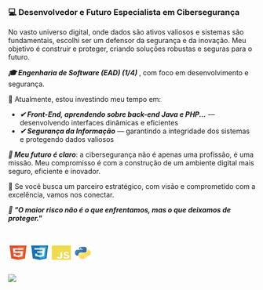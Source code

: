 <h3>💻 Desenvolvedor e Futuro Especialista em Cibersegurança</h3>

<p>No vasto universo digital, onde dados são ativos valiosos e sistemas são fundamentais, escolhi ser um defensor da segurança e da inovação. Meu objetivo é construir e proteger, criando soluções robustas e seguras para o futuro.</p>

<p><strong><em>🎓 Engenharia de Software (EAD) (1/4) </em></strong>, com foco em desenvolvimento e segurança.</p>

<p>🌱 Atualmente, estou investindo meu tempo em:</p>
<ul>
    <li><strong><em>✔ Front-End, aprendendo sobre back-end Java e PHP...</em></strong> — desenvolvendo interfaces dinâmicas e eficientes</li>
    <li><strong><em>✔ Segurança da Informação</em></strong> — garantindo a integridade dos sistemas e protegendo dados valiosos</li>
</ul>

<p><strong><em>🔮 Meu futuro é claro</em></strong>: a cibersegurança não é apenas uma profissão, é uma missão. Meu compromisso é com a construção de um ambiente digital mais seguro, eficiente e inovador.</p>

<p>🔗 Se você busca um parceiro estratégico, com visão e comprometido com a excelência, vamos nos conectar.</p>

<p><em><strong>💬 "O maior risco não é o que enfrentamos, mas o que deixamos de proteger."</strong></em></p>

##

<div style="display: inline_block"><br>  
  <img align="center" alt="Rafa-HTML" height="30" width="40" src="https://raw.githubusercontent.com/devicons/devicon/master/icons/html5/html5-original.svg">
  <img align="center" alt="Rafa-CSS" height="30" width="40" src="https://raw.githubusercontent.com/devicons/devicon/master/icons/css3/css3-original.svg">
  <img align="center" alt="Rafa-Js" height="30" width="40" src="https://raw.githubusercontent.com/devicons/devicon/master/icons/javascript/javascript-plain.svg">
  <img align="center" alt="Rafa-Python" height="30" width="40" src="https://raw.githubusercontent.com/devicons/devicon/master/icons/python/python-original.svg">
</div>

##

<div> 
  <a href="https://www.linkedin.com/in/miguel-antunes-melo-6b227b357/" target="_blank"><img src="https://img.shields.io/badge/-LinkedIn-%230077B5?style=for-the-badge&logo=linkedin&logoColor=white" target="_blank"></a> 
  
</div>


